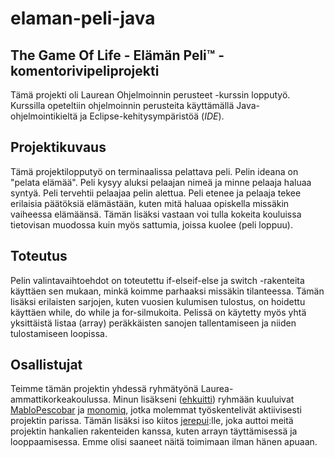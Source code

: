 # elaman-peli-java
## The Game Of Life - Elämän Peli™ -komentorivipeliprojekti

Tämä projekti oli Laurean Ohjelmoinnin perusteet -kurssin lopputyö. Kurssilla opeteltiin ohjelmoinnin perusteita käyttämällä Java-ohjelmointikieltä ja
Eclipse-kehitysympäristöä (*IDE*). 

## Projektikuvaus

Tämä projektilopputyö on terminaalissa pelattava peli. Pelin ideana on "pelata elämää". Peli kysyy aluksi pelaajan nimeä ja minne pelaaja haluaa syntyä. Peli
tervehtii pelaajaa pelin alettua. Peli etenee ja pelaaja tekee erilaisia päätöksiä elämästään, kuten mitä haluaa opiskella missäkin vaiheessa elämäänsä. Tämän
lisäksi vastaan voi tulla kokeita kouluissa tietovisan muodossa kuin myös sattumia, joissa kuolee (peli loppuu). 

## Toteutus

Pelin valintavaihtoehdot on toteutettu if-elseif-else ja switch -rakenteita käyttäen sen mukaan, minkä koimme parhaaksi missäkin tilanteessa. Tämän lisäksi
erilaisten sarjojen, kuten vuosien kulumisen tulostus, on hoidettu käyttäen while, do while ja for-silmukoita. Pelissä on käytetty myös yhtä yksittäistä listaa
(array) peräkkäisten sanojen tallentamiseen ja niiden tulostamiseen loopissa. 

## Osallistujat

Teimme tämän projektin yhdessä ryhmätyönä Laurea-ammattikorkeakoulussa. Minun lisäkseni ([ehkuitti](https://github.com/ehkuitti)) ryhmään kuuluivat [MabloPescobar](https://github.com/MabloPescobar) ja [monomiq](https://github.com/monomiq), jotka molemmat työskentelivät aktiivisesti projektin parissa. Tämän lisäksi iso kiitos [jerepui](https://github.com/jerepui):lle, joka auttoi meitä projektin hankalien rakenteiden kanssa, kuten arrayn täyttämisessä ja looppaamisessa. Emme olisi saaneet näitä toimimaan ilman hänen apuaan. 
